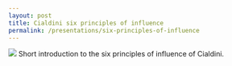 ```yaml
---
layout: post
title: Cialdini six principles of influence
permalink: /presentations/six-principles-of-influence
---
```

[<img src="{{ site.url }}/img/presentation.svg">]({{site.url}}/presentations/invloed-principes-cialdini/)
Short introduction to the six principles of influence of Cialdini.